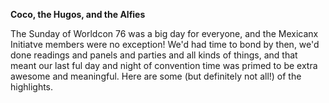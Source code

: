 **Coco, the Hugos, and the Alfies**

The Sunday of Worldcon 76 was a big day for everyone, and the Mexicanx Initiatve members were no exception! We'd had time to bond by then, we'd done readings and panels and parties and all kinds of things, and that meant our last ful day and night of convention time was primed to be extra awesome and meaningful. Here are some (but definitely not all!) of the highlights. 
